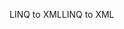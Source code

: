 <span data-ttu-id="f326f-101">LINQ to XML</span><span class="sxs-lookup"><span data-stu-id="f326f-101">LINQ to XML</span></span>
